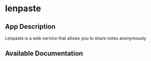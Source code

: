 # lenpaste

## App Description

Lenpaste is a web service that allows you to share notes anonymously

## Available Documentation

